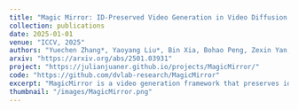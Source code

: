 ```yaml
---
title: "Magic Mirror: ID-Preserved Video Generation in Video Diffusion Transformers"
collection: publications
date: 2025-01-01
venue: "ICCV, 2025"
authors: "Yuechen Zhang*, Yaoyang Liu*, Bin Xia, Bohao Peng, Zexin Yan, Eric Lo, Jiaya Jia"
arxiv: "https://arxiv.org/abs/2501.03931"
project: "https://julianjuaner.github.io/projects/MagicMirror/"
code: "https://github.com/dvlab-research/MagicMirror"
excerpt: "MagicMirror is a video generation framework that preserves identity while producing high-quality, natural motion, achieving state-of-the-art results with minimal added parameters."
thumbnail: "/images/MagicMirror.png"
---
```

